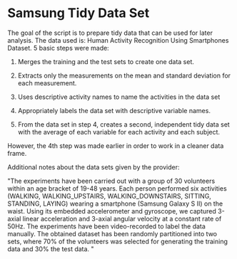 Samsung Tidy Data Set
=====================

The goal of the script is to prepare tidy data that can be used for later analysis. The data used is: Human Activity Recognition Using Smartphones Dataset.
5 basic steps were made:

1) Merges the training and the test sets to create one data set.

2) Extracts only the measurements on the mean and standard deviation for each measurement. 

3) Uses descriptive activity names to name the activities in the data set

4) Appropriately labels the data set with descriptive variable names. 

5) From the data set in step 4, creates a second, independent tidy data set with the average of each variable for each activity and each subject.

However, the 4th step was made earlier in order to work in a cleaner data frame.

Additional notes about the data sets given by the provider: 

"The experiments have been carried out with a group of 30 volunteers within an age bracket of 19-48 years. Each person performed six activities (WALKING, WALKING_UPSTAIRS, WALKING_DOWNSTAIRS, SITTING, STANDING, LAYING) wearing a smartphone (Samsung Galaxy S II) on the waist. Using its embedded accelerometer and gyroscope, we captured 3-axial linear acceleration and 3-axial angular velocity at a constant rate of 50Hz. The experiments have been video-recorded to label the data manually. The obtained dataset has been randomly partitioned into two sets, where 70% of the volunteers was selected for generating the training data and 30% the test data. "
